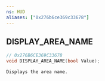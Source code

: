 ```yaml
---
ns: HUD
aliases: ["0x276b6ce369c33678"]
---
```

## DISPLAY_AREA_NAME

```c
// 0x276B6CE369C33678
void DISPLAY_AREA_NAME(bool Value);
```

```
Displays the area name.
```
